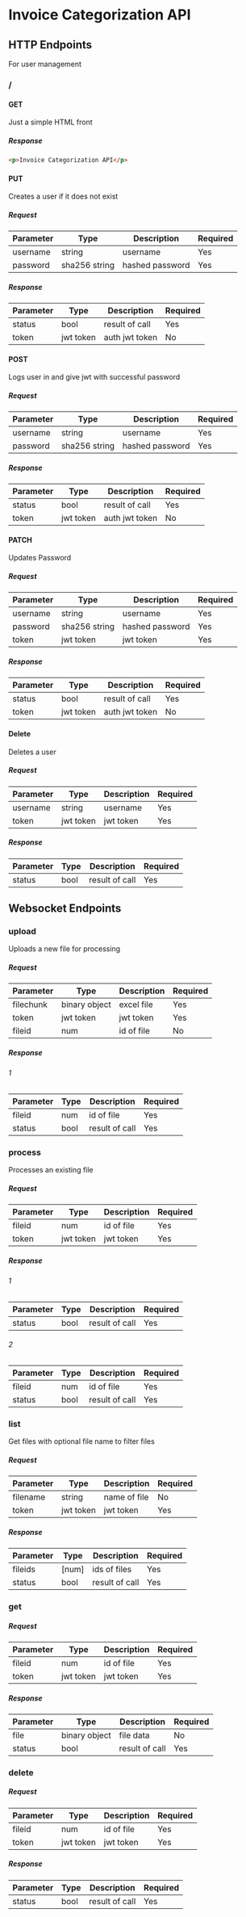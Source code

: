 # Invoice Categorization API

## HTTP Endpoints
For user management

### /

#### GET
Just a simple HTML front

##### Response

```html
<p>Invoice Categorization API</p>

```

#### PUT
Creates a user if it does not exist

##### Request

| Parameter | Type          | Description     | Required |
|-----------|---------------|-----------------|----------|
| username  | string        | username        | Yes      |
| password  | sha256 string | hashed password | Yes      |

##### Response

| Parameter | Type      | Description    | Required |
|-----------|-----------|----------------|----------|
| status    | bool      | result of call | Yes      |
| token     | jwt token | auth jwt token | No       |


#### POST
Logs user in and give jwt with successful password

##### Request

| Parameter | Type          | Description     | Required |
|-----------|---------------|-----------------|----------|
| username  | string        | username        | Yes      |
| password  | sha256 string | hashed password | Yes      |

##### Response

| Parameter | Type      | Description    | Required |
|-----------|-----------|----------------|----------|
| status    | bool      | result of call | Yes      |
| token     | jwt token | auth jwt token | No       |


#### PATCH
Updates Password

##### Request

| Parameter | Type          | Description     | Required |
|-----------|---------------|-----------------|----------|
| username  | string        | username        | Yes      |
| password  | sha256 string | hashed password | Yes      |
| token     | jwt token     | jwt token       | Yes      |

##### Response

| Parameter | Type      | Description    | Required |
|-----------|-----------|----------------|----------|
| status    | bool      | result of call | Yes      |
| token     | jwt token | auth jwt token | No       |


#### Delete
Deletes a user

##### Request

| Parameter | Type          | Description     | Required |
|-----------|---------------|-----------------|----------|
| username  | string        | username        | Yes      |
| token     | jwt token     | jwt token       | Yes      |

##### Response

| Parameter | Type | Description    | Required |
|-----------|------|----------------|----------|
| status    | bool | result of call | Yes      |


## Websocket Endpoints

### upload
Uploads a new file for processing

##### Request

| Parameter | Type          | Description     | Required |
|-----------|---------------|-----------------|----------|
| filechunk | binary object | excel file      | Yes      |
| token     | jwt token     | jwt token       | Yes      |
| fileid    | num           | id of file      | No       |

##### Response

###### 1

| Parameter | Type | Description    | Required |
|-----------|------|----------------|----------|
| fileid    | num  | id of file     | Yes      |
| status    | bool | result of call | Yes      |

### process
Processes an existing file

##### Request

| Parameter | Type          | Description     | Required |
|-----------|---------------|-----------------|----------|
| fileid    | num           | id of file      | Yes      |
| token     | jwt token     | jwt token       | Yes      |

##### Response

###### 1

| Parameter | Type | Description    | Required |
|-----------|------|----------------|----------|
| status    | bool | result of call | Yes      |

###### 2

| Parameter | Type   | Description    | Required |
|-----------|--------|----------------|----------|
| fileid    | num    | id of file     | Yes      |
| status    | bool   | result of call | Yes      |

### list
Get files with optional file name to filter files

##### Request

| Parameter | Type          | Description     | Required |
|-----------|---------------|-----------------|----------|
| filename  | string        | name of file    | No       |
| token     | jwt token     | jwt token       | Yes      |

##### Response

| Parameter | Type  | Description    | Required |
|-----------|-------|----------------|----------|
| fileids   | [num] | ids of files   | Yes      |
| status    | bool  | result of call | Yes      |


### get

##### Request

| Parameter | Type          | Description     | Required |
|-----------|---------------|-----------------|----------|
| fileid    | num           | id of file      | Yes      |
| token     | jwt token     | jwt token       | Yes      |

##### Response

| Parameter | Type          | Description    | Required |
|-----------|---------------|----------------|----------|
| file      | binary object | file data      | No       |
| status    | bool          | result of call | Yes      |

### delete

##### Request

| Parameter | Type          | Description     | Required |
|-----------|---------------|-----------------|----------|
| fileid    | num           | id of file      | Yes      |
| token     | jwt token     | jwt token       | Yes      |

##### Response

| Parameter | Type | Description    | Required |
|-----------|------|----------------|----------|
| status    | bool | result of call | Yes      |
